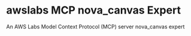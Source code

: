 # awslabs MCP nova_canvas Expert

An AWS Labs Model Context Protocol (MCP) server nova_canvas expert
